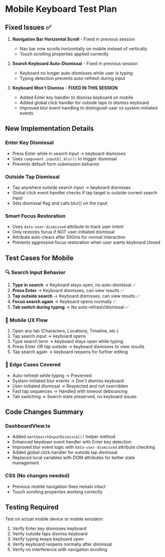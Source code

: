# Mobile Keyboard Test Plan

## Fixed Issues ✅

1. **Navigation Bar Horizontal Scroll** - Fixed in previous session
   - Nav bar now scrolls horizontally on mobile instead of vertically
   - Touch scrolling properties applied correctly

2. **Search Keyboard Auto-Dismissal** - Fixed in previous session  
   - Keyboard no longer auto-dismisses while user is typing
   - Typing detection prevents auto-refresh during input

3. **Keyboard Won't Dismiss** - **FIXED IN THIS SESSION**
   - Added Enter key handler to dismiss keyboard on mobile
   - Added global click handler for outside taps to dismiss keyboard
   - Improved blur event handling to distinguish user vs system-initiated events

## New Implementation Details

### Enter Key Dismissal
- Press Enter while in search input → keyboard dismisses
- Uses `component.inputEl.blur()` to trigger dismissal
- Prevents default form submission behavior

### Outside Tap Dismissal  
- Tap anywhere outside search input → keyboard dismisses
- Global click event handler checks if tap target is outside current search input
- Sets dismissal flag and calls blur() on the input

### Smart Focus Restoration
- Uses `data-user-dismissed` attribute to track user intent
- Only restores focus if NOT user-initiated dismissal
- Attribute auto-clears after 500ms for normal interaction
- Prevents aggressive focus restoration when user wants keyboard closed

## Test Cases for Mobile

### 🔍 Search Input Behavior
1. **Type in search** → Keyboard stays open, no auto-dismissal ✅
2. **Press Enter** → Keyboard dismisses, can view results ✅  
3. **Tap outside search** → Keyboard dismisses, can view results ✅
4. **Focus search again** → Keyboard opens normally ✅
5. **Tab switch during typing** → No auto-refresh/dismissal ✅

### 📱 Mobile UX Flow
1. Open any tab (Characters, Locations, Timeline, etc.)
2. Tap search input → keyboard opens
3. Type search term → keyboard stays open while typing
4. Press Enter OR tap outside → keyboard dismisses to view results
5. Tap search again → keyboard reopens for further editing

### 🚫 Edge Cases Covered
- Auto-refresh while typing → Prevented
- System-initiated blur events → Don't dismiss keyboard 
- User-initiated dismissal → Respected and not overridden
- Fast tap sequences → Handled with timeout debouncing
- Tab switching → Search state preserved, no keyboard issues

## Code Changes Summary

### DashboardView.ts
- Added `markSearchInputDismissal()` helper method
- Enhanced keydown event handler with Enter key detection
- Improved blur event logic with `data-user-dismissed` attribute checking
- Added global click handler for outside tap dismissal
- Replaced local variables with DOM attributes for better state management

### CSS (No changes needed)
- Previous mobile navigation fixes remain intact
- Touch scrolling properties working correctly

## Testing Required

Test on actual mobile device or mobile emulator:
1. Verify Enter key dismisses keyboard
2. Verify outside taps dismiss keyboard  
3. Verify typing keeps keyboard open
4. Verify keyboard reopens normally after dismissal
5. Verify no interference with navigation scrolling

